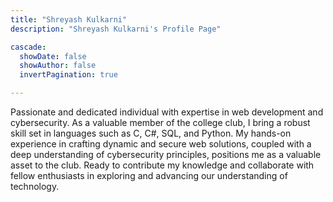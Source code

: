 ```yaml
---
title: "Shreyash Kulkarni"
description: "Shreyash Kulkarni's Profile Page"

cascade:
  showDate: false
  showAuthor: false
  invertPagination: true

---
```

Passionate and dedicated individual with expertise in web development and cybersecurity. As a valuable member of the college club, I bring a robust skill set in languages such as C, C#, SQL, and Python. My hands-on experience in crafting dynamic and secure web solutions, coupled with a deep understanding of cybersecurity principles, positions me as a valuable asset to the club. Ready to contribute my knowledge and collaborate with fellow enthusiasts in exploring and advancing our understanding of technology.